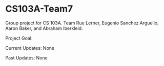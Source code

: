 # CS103A-Team7
Group project for CS 103A. Team Rue Lerner, Eugenio Sanchez Arguello, Aaron Baker, and Abraham Iberkleid.

Project Goal: 

Current Updates: 
None 

Past Updates: 
None


